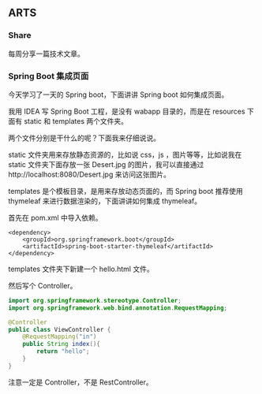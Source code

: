 ## ARTS

### Share
每周分享一篇技术文章。

### Spring Boot 集成页面
今天学习了一天的 Spring boot，下面讲讲 Spring boot 如何集成页面。

我用 IDEA 写 Spring Boot 工程，是没有 wabapp 目录的，而是在 resources 下面有 static 和 templates 两个文件夹。

两个文件分别是干什么的呢？下面我来仔细说说。

static 文件夹用来存放静态资源的，比如说 css，js ，图片等等，比如说我在 static 文件夹下面存放一张 Desert.jpg 的图片，我可以直接通过 http://localhost:8080/Desert.jpg 来访问这张图片。

templates 是个模板目录，是用来存放动态页面的，而 Spring boot 推荐使用 thymeleaf 来进行数据渲染的，下面讲讲如何集成 thymeleaf。

首先在 pom.xml 中导入依赖。
```
<dependency>
	<groupId>org.springframework.boot</groupId>
	<artifactId>spring-boot-starter-thymeleaf</artifactId>
</dependency>
```

templates 文件夹下新建一个 hello.html 文件。

然后写个 Controller。

```java
import org.springframework.stereotype.Controller;
import org.springframework.web.bind.annotation.RequestMapping;

@Controller
public class ViewController {
    @RequestMapping("in")
    public String index(){
        return "hello";
    }
}
```
注意一定是 Controller，不是 RestController。